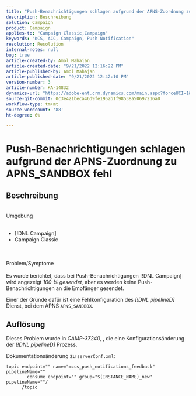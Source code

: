 ```yaml
---
title: "Push-Benachrichtigungen schlagen aufgrund der APNS-Zuordnung zu APNS_SANDBOX fehl."
description: Beschreibung
solution: Campaign
product: Campaign
applies-to: "Campaign Classic,Campaign"
keywords: "KCS, ACC, Campaign, Push Notification"
resolution: Resolution
internal-notes: null
bug: true
article-created-by: Amol Mahajan
article-created-date: "9/21/2022 12:16:22 PM"
article-published-by: Amol Mahajan
article-published-date: "9/21/2022 12:42:10 PM"
version-number: 3
article-number: KA-14832
dynamics-url: "https://adobe-ent.crm.dynamics.com/main.aspx?forceUCI=1&pagetype=entityrecord&etn=knowledgearticle&id=d0109231-a739-ed11-9db1-002248086cae"
source-git-commit: 0c3e421beca46d9fe1952b1f98538a50697216a0
workflow-type: tm+mt
source-wordcount: '88'
ht-degree: 6%

---
```


# Push-Benachrichtigungen schlagen aufgrund der APNS-Zuordnung zu APNS_SANDBOX fehl

## Beschreibung

<br>Umgebung<br><br>
- [!DNL Campaign]
- Campaign Classic

<br><br>Problem/Symptome<br><br>
Es wurde berichtet, dass bei Push-Benachrichtigungen [!DNL Campaign] wird angezeigt *100 % gesendet,* aber es werden keine Push-Benachrichtigungen an die Empfänger gesendet.

Einer der Gründe dafür ist eine Fehlkonfiguration des *[!DNL pipelineD]* Dienst, bei dem APNS `APNS_SANDBOX`.


## Auflösung


Dieses Problem wurde in *CAMP-37240,* , die eine Konfigurationsänderung der *[!DNL pipelineD]* Prozess.

Dokumentationsänderung zu `serverConf.xml`:


```
topic endpoint="" name="mccs_push_notifications_feedback" pipelineName=""
        consume endpoint="" group="$(INSTANCE_NAME)_new" pipelineName=""/
      /topic
```

